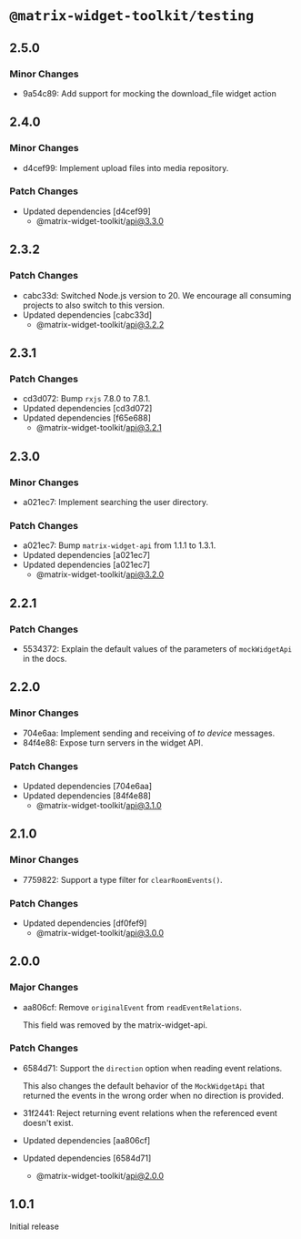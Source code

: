 # `@matrix-widget-toolkit/testing`

## 2.5.0

### Minor Changes

- 9a54c89: Add support for mocking the download_file widget action

## 2.4.0

### Minor Changes

- d4cef99: Implement upload files into media repository.

### Patch Changes

- Updated dependencies [d4cef99]
  - @matrix-widget-toolkit/api@3.3.0

## 2.3.2

### Patch Changes

- cabc33d: Switched Node.js version to 20. We encourage all consuming projects to also switch to this version.
- Updated dependencies [cabc33d]
  - @matrix-widget-toolkit/api@3.2.2

## 2.3.1

### Patch Changes

- cd3d072: Bump `rxjs` 7.8.0 to 7.8.1.
- Updated dependencies [cd3d072]
- Updated dependencies [f65e688]
  - @matrix-widget-toolkit/api@3.2.1

## 2.3.0

### Minor Changes

- a021ec7: Implement searching the user directory.

### Patch Changes

- a021ec7: Bump `matrix-widget-api` from 1.1.1 to 1.3.1.
- Updated dependencies [a021ec7]
- Updated dependencies [a021ec7]
  - @matrix-widget-toolkit/api@3.2.0

## 2.2.1

### Patch Changes

- 5534372: Explain the default values of the parameters of `mockWidgetApi` in the docs.

## 2.2.0

### Minor Changes

- 704e6aa: Implement sending and receiving of _to device_ messages.
- 84f4e88: Expose turn servers in the widget API.

### Patch Changes

- Updated dependencies [704e6aa]
- Updated dependencies [84f4e88]
  - @matrix-widget-toolkit/api@3.1.0

## 2.1.0

### Minor Changes

- 7759822: Support a type filter for `clearRoomEvents()`.

### Patch Changes

- Updated dependencies [df0fef9]
  - @matrix-widget-toolkit/api@3.0.0

## 2.0.0

### Major Changes

- aa806cf: Remove `originalEvent` from `readEventRelations`.

  This field was removed by the matrix-widget-api.

### Patch Changes

- 6584d71: Support the `direction` option when reading event relations.

  This also changes the default behavior of the `MockWidgetApi` that returned the events in the wrong order when no direction is provided.

- 31f2441: Reject returning event relations when the referenced event doesn't exist.
- Updated dependencies [aa806cf]
- Updated dependencies [6584d71]
  - @matrix-widget-toolkit/api@2.0.0

## 1.0.1

Initial release
